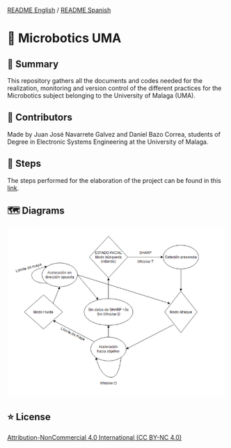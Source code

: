 [README English](https://github.com/JeyJeysp/Microbotics_UMA/blob/main/README.md) / [README Spanish](https://github.com/JeyJeysp/Microbotics_UMA/blob/main/README_SP.md)
# 🤖 Microbotics UMA

## 📄 Summary

This repository gathers all the documents and codes needed for the realization, monitoring and version control of the different practices for the Microbotics subject belonging to the University of Malaga (UMA). 

## 👤 Contributors

Made by Juan José Navarrete Galvez and Daniel Bazo Correa, students of Degree in Electronic Systems Engineering at the University of Malaga.

## 🦾 Steps

The steps performed for the elaboration of the project can be found in this 
[link](https://github.com/JeyJeysp/Microbotics_UMA/blob/main/Documentos/Memoria_Prctica_Final.pdf).

## 🗺 Diagrams

<p align="center">
  <img src="https://github.com/JeyJeysp/Microbotics_UMA/blob/main/Diagramas/Diagrama%202.PNG" width="500" /> 
</p>

## ⭐ License

[Attribution-NonCommercial 4.0 International (CC BY-NC 4.0)](https://creativecommons.org/licenses/by-nc/4.0/)
